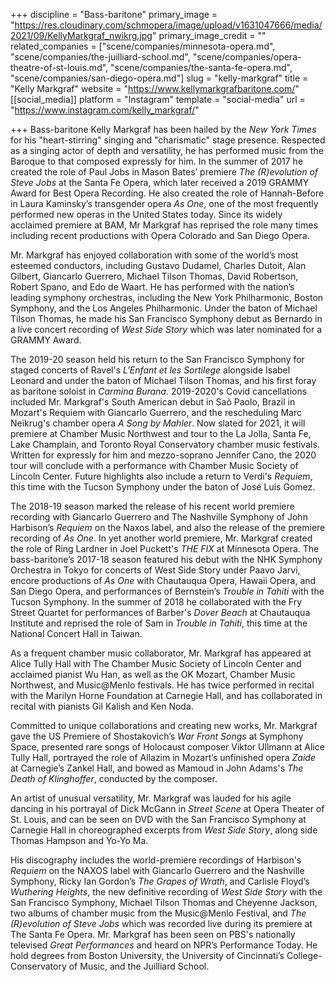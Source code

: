 +++
discipline = "Bass-baritone"
primary_image = "https://res.cloudinary.com/schmopera/image/upload/v1631047666/media/2021/09/KellyMarkgraf_nwikrg.jpg"
primary_image_credit = ""
related_companies = ["scene/companies/minnesota-opera.md", "scene/companies/the-juilliard-school.md", "scene/companies/opera-theatre-of-st-louis.md", "scene/companies/the-santa-fe-opera.md", "scene/companies/san-diego-opera.md"]
slug = "kelly-markgraf"
title = "Kelly Markgraf"
website = "https://www.kellymarkgrafbaritone.com/"
[[social_media]]
platform = "Instagram"
template = "social-media"
url = "https://www.instagram.com/kelly_markgraf/"

+++
Bass-baritone Kelly Markgraf has been hailed by the _New York Times_ for his "heart-stirring" singing and "charismatic" stage presence. Respected as a singing actor of depth and versatility, he has performed music from the Baroque to that composed expressly for him. In the summer of 2017 he created the role of Paul Jobs in Mason Bates’ premiere _The (R)evolution of Steve Jobs_ at the Santa Fe Opera, which later received a 2019 GRAMMY Award for Best Opera Recording.  He also created the role of Hannah-Before in Laura Kaminsky’s transgender opera _As One_, one of the most frequently performed new operas in the United States today. Since its widely acclaimed premiere at BAM, Mr Markgraf has reprised the role many times including recent productions with Opera Colorado and San Diego Opera.

Mr. Markgraf has enjoyed collaboration with some of the world’s most esteemed conductors, including Gustavo Dudamel, Charles Dutoit, Alan Gilbert, Giancarlo Guerrero, Michael Tilson Thomas, David Robertson, Robert Spano, and Edo de Waart. He has performed with the nation’s leading symphony orchestras, including the New York Philharmonic, Boston Symphony, and the Los Angeles Philharmonic. Under the baton of Michael Tilson Thomas, he made his San Francisco Symphony debut as Bernardo in a live concert recording of _West Side Story_ which was later nominated for a GRAMMY Award.​

The 2019-20 season held his return to the San Francisco Symphony for staged concerts of Ravel's _L'Enfant et les Sortilege_ alongside Isabel Leonard and under the baton of Michael Tilson Thomas, and his first foray as baritone soloist in _Carmina Burana_. 2019-2020's Covid cancellations included Mr. Markgraf's South American debut in Saõ Paolo, Brazil in Mozart's Requiem with Giancarlo Guerrero, and the rescheduling Marc Neikrug's chamber opera _A Song by Mahler_. Now slated for 2021, it will premiere at Chamber Music Northwest and tour to the La Jolla, Santa Fe, Lake Champlain, and Toronto Royal Conservatory chamber music festivals. Written for expressly for him and mezzo-soprano Jennifer Cano, the 2020 tour will conclude with a performance with Chamber Music Society of Lincoln Center. Future highlights also include a return to Verdi's _Requiem_, this time with the Tucson Symphony under the baton of José Luis Gomez.

The 2018-19 season marked the release of his recent world premiere recording with Giancarlo Guerrero and The Nashville Symphony of John Harbison’s _Requiem_ on the Naxos label, and also the release of the premiere recording of _As One_. In yet another world premiere, Mr. Markgraf created the role of Ring Lardner in Joel Puckett's _THE FIX_ at Minnesota Opera.  The bass-baritone’s 2017-18 season featured his debut with the NHK Symphony Orchestra in Tokyo for concerts of West Side Story under Paavo Jarvi, encore productions of _As One_ with Chautauqua Opera, Hawaii Opera, and San Diego Opera, and performances of Bernstein’s _Trouble in Tahiti_ with the Tucson Symphony. In the summer of 2018 he collaborated with the Fry Street Quartet for performances of Barber's _Dover Beach_ at Chautauqua Institute and reprised the role of Sam in _Trouble in Tahiti_, this time at the National Concert Hall in Taiwan.

As a frequent chamber music collaborator, Mr. Markgraf has appeared at Alice Tully Hall with The Chamber Music Society of Lincoln Center and acclaimed pianist Wu Han, as well as the OK Mozart, Chamber Music Northwest, and Music@Menlo festivals. He has twice performed in recital with the Marilyn Horne Foundation at Carnegie Hall, and has collaborated in recital with pianists Gil Kalish and Ken Noda.

Committed to unique collaborations and creating new works, Mr. Markgraf gave the US Premiere of Shostakovich’s _War Front Songs_ at Symphony Space, presented rare songs of Holocaust composer Viktor Ullmann at Alice Tully Hall, portrayed the role of Allazim in Mozart’s unfinished opera _Zaide_ at Carnegie’s Zankel Hall, and bowed as Mamoud in John Adams's _The Death of Klinghoffer_, conducted by the composer.

An artist of unusual versatility, Mr. Markgraf was lauded for his agile dancing in his portrayal of Dick McGann in _Street Scene_ at Opera Theater of St. Louis, and can be seen on DVD with the San Francisco Symphony at Carnegie Hall in choreographed excerpts from _West Side Story_, along side Thomas Hampson and Yo-Yo Ma.

His discography includes the world-premiere recordings of Harbison's _Requiem_ on the NAXOS label with Giancarlo Guerrero and the Nashville Symphony, Ricky Ian Gordon’s _The Grapes of Wrath_, and Carlisle Floyd’s _Wuthering Heights_, the new definitive recording of _West Side Story_ with the San Francisco Symphony, Michael Tilson Thomas and Cheyenne Jackson, two albums of chamber music from the Music@Menlo Festival, and _The (R)evolution of Steve Jobs_ which was recorded live during its premiere at The Santa Fe Opera. Mr. Markgraf has been seen on PBS's nationally televised _Great Performances_ and heard on NPR’s Performance Today. He hold degrees from Boston University, the University of Cincinnati’s College-Conservatory of Music, and the Juilliard School.